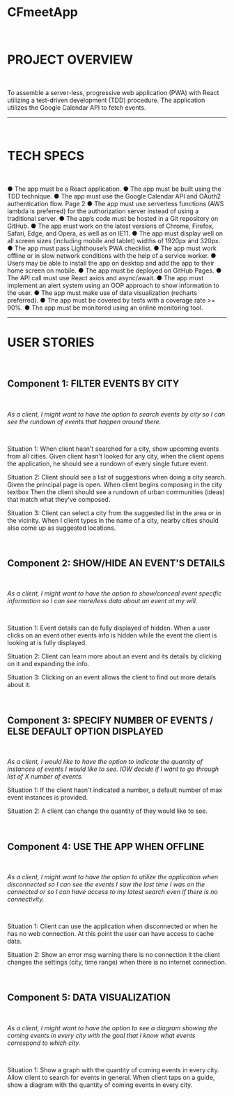 # CFmeetApp

<br>
<h1>PROJECT OVERVIEW</h1>
<br>
<p>To assemble a server-less, progressive web application (PWA) with React utilizing a test-driven development (TDD) procedure. The application utilizes the Google Calendar API to fetch events.</p> 
<hr />
<br>
<h1>TECH SPECS</h1>
<br >
<p>● The app must be a React application. ● The app must be built using the TDD technique. ● The app must use the Google Calendar API and OAuth2 authentication flow. Page 2 ● The app must use serverless functions (AWS lambda is preferred) for the authorization server instead of using a traditional server. ● The app’s code must be hosted in a Git repository on GitHub. ● The app must work on the latest versions of Chrome, Firefox, Safari, Edge, and Opera, as well as on IE11. ● The app must display well on all screen sizes (including mobile and tablet) widths of 1920px and 320px. ● The app must pass Lighthouse’s PWA checklist. ● The app must work offline or in slow network conditions with the help of a service worker. ● Users may be able to install the app on desktop and add the app to their home screen on mobile. ● The app must be deployed on GitHub Pages. ● The API call must use React axios and async/await. ● The app must implement an alert system using an OOP approach to show information to the user. ● The app must make use of data visualization (recharts preferred). ● The app must be covered by tests with a coverage rate >= 90%. ● The app must be monitored using an online monitoring tool.</p>

<hr />
<h1>USER STORIES</h1>
<br>
<h2>Component 1: FILTER EVENTS BY CITY</h2>
<br>
<p><i>As a client, I might want to have the option to search events by city so I can see the rundown of events that happen around there.</i> </p>
<br>
<p>Situation 1: When client hasn't searched for a city, show upcoming events from all cities. Given client hasn't looked for any city, when the client opens the application, he should see a rundown of every single future event.</p>
<p>Situation 2: Client should see a list of suggestions when doing a city search. Given the principal page is open. When client begins composing in the city textbox Then the client should see a rundown of urban communities (ideas) that match what they've composed.</p>
<p>Situation 3: Client can select a city from the suggested list in the area or in the vicinity. When I client types in the name of a city, nearby cities should also come up as suggested locations.</p>
<br> 
<h2>Component 2: SHOW/HIDE AN EVENT'S DETAILS</h2>
<br> 
<p><i>As a client, I might want to have the option to show/conceal event specific information so I can see more/less data about an event at my will.</i> </p>
<br>
<p>Situation 1: Event details can de fully displayed of hidden. When a user clicks on an event other events info is hidden while the event the client is looking at is fully displayed.</p>
<p>Situation 2: Client can learn more about an event and its details by clicking on it and expanding the info.</p> 
<p>Situation 3: Clicking on an event allows the client to find out more details about it.</p>
<br>
<h2>Component 3: SPECIFY NUMBER OF EVENTS / ELSE DEFAULT OPTION DISPLAYED </h2>
<br>
<p><i>As a client, I would like to have the option to indicate the quantity of instances of events I would like to see. IOW decide if I want to go through list of X number of events. </i> </p>
<p>Situation 1: If the client hasn't indicated a number, a default number of max event instances is provided.</p> 
<p>Situation 2: A client can change the quantity of they would like to see.  </p>
<br>
<h2>Component 4: USE THE APP WHEN OFFLINE </h2>
<br>
<p><i>As a client, I might want to have the option to utilize the application when disconnected so I can see the events I saw the last time I was on the connected or so I can have access to my latest search even if there is no connectivity. </i> </p>
<br>
<p>Situation 1: Client can use the application when disconnected or when he has no web connection. At this point the user can have access to cache data. </p>
<p>Situation 2: Show an error msg warning there is no connection it the client changes the settings (city, time range) when there is no internet connection.</p> 
<br>
<h2>Component 5: DATA VISUALIZATION </h2>
<br>
<p><i>As a client, I might want to have the option to see a diagram showing the coming events in every city with the goal that I know what events correspond to which city. </i> </p>
<br>
<p>Situation 1: Show a graph with the quantity of coming events in every city. Allow client to search for events in general. When client taps on a guide, show a diagram with the quantity of coming events in every city.</p>
